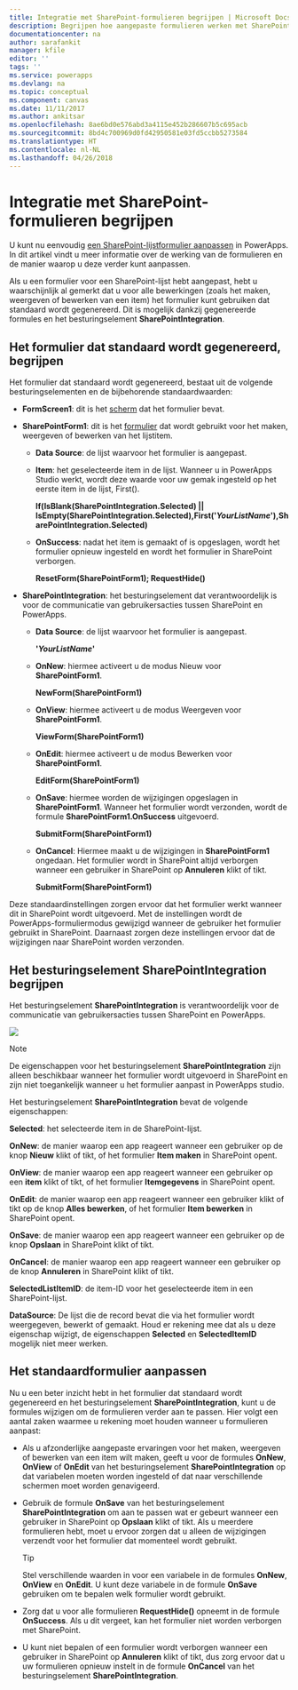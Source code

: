 ```yaml
---
title: Integratie met SharePoint-formulieren begrijpen | Microsoft Docs
description: Begrijpen hoe aangepaste formulieren werken met SharePoint
documentationcenter: na
author: sarafankit
manager: kfile
editor: ''
tags: ''
ms.service: powerapps
ms.devlang: na
ms.topic: conceptual
ms.component: canvas
ms.date: 11/11/2017
ms.author: ankitsar
ms.openlocfilehash: 8ae6bd0e576abd3a4115e452b286607b5c695acb
ms.sourcegitcommit: 8bd4c700969d0fd42950581e03fd5ccbb5273584
ms.translationtype: HT
ms.contentlocale: nl-NL
ms.lasthandoff: 04/26/2018
---
```

# <a name="understand-sharepoint-forms-integration"></a>Integratie met SharePoint-formulieren begrijpen
U kunt nu eenvoudig [een SharePoint-lijstformulier aanpassen](customize-list-form.md) in PowerApps. In dit artikel vindt u meer informatie over de werking van de formulieren en de manier waarop u deze verder kunt aanpassen.

Als u een formulier voor een SharePoint-lijst hebt aangepast, hebt u waarschijnlijk al gemerkt dat u voor alle bewerkingen (zoals het maken, weergeven of bewerken van een item) het formulier kunt gebruiken dat standaard wordt gegenereerd. Dit is mogelijk dankzij gegenereerde formules en het besturingselement **SharePointIntegration**.

## <a name="understand-the-default-generated-form"></a>Het formulier dat standaard wordt gegenereerd, begrijpen

Het formulier dat standaard wordt gegenereerd, bestaat uit de volgende besturingselementen en de bijbehorende standaardwaarden:

* **FormScreen1**: dit is het [scherm](controls/control-screen.md) dat het formulier bevat.

* **SharePointForm1**: dit is het [formulier](working-with-forms.md) dat wordt gebruikt voor het maken, weergeven of bewerken van het lijstitem.

    * **Data Source**: de lijst waarvoor het formulier is aangepast.

    * **Item**: het geselecteerde item in de lijst. Wanneer u in PowerApps Studio werkt, wordt deze waarde voor uw gemak ingesteld op het eerste item in de lijst, First().

        **If(IsBlank(SharePointIntegration.Selected) || IsEmpty(SharePointIntegration.Selected),First('*YourListName*'),SharePointIntegration.Selected)**

    * **OnSuccess**: nadat het item is gemaakt of is opgeslagen, wordt het formulier opnieuw ingesteld en wordt het formulier in SharePoint verborgen.

        **ResetForm(SharePointForm1); RequestHide()**

* **SharePointIntegration**: het besturingselement dat verantwoordelijk is voor de communicatie van gebruikersacties tussen SharePoint en PowerApps.

    * **Data Source**: de lijst waarvoor het formulier is aangepast.

        **'*YourListName*'**

    * **OnNew**: hiermee activeert u de modus Nieuw voor **SharePointForm1**.

        **NewForm(SharePointForm1)**

    * **OnView**: hiermee activeert u de modus Weergeven voor **SharePointForm1**.

        **ViewForm(SharePointForm1)**

    * **OnEdit**: hiermee activeert u de modus Bewerken voor **SharePointForm1**.

        **EditForm(SharePointForm1)**

    * **OnSave**: hiermee worden de wijzigingen opgeslagen in **SharePointForm1**. Wanneer het formulier wordt verzonden, wordt de formule **SharePointForm1.OnSuccess** uitgevoerd.

        **SubmitForm(SharePointForm1)**

    * **OnCancel**: Hiermee maakt u de wijzigingen in **SharePointForm1** ongedaan. Het formulier wordt in SharePoint altijd verborgen wanneer een gebruiker in SharePoint op **Annuleren** klikt of tikt.

        **SubmitForm(SharePointForm1)**

Deze standaardinstellingen zorgen ervoor dat het formulier werkt wanneer dit in SharePoint wordt uitgevoerd. Met de instellingen wordt de PowerApps-formuliermodus gewijzigd wanneer de gebruiker het formulier gebruikt in SharePoint. Daarnaast zorgen deze instellingen ervoor dat de wijzigingen naar SharePoint worden verzonden.

## <a name="understand-the-sharepointintegration-control"></a>Het besturingselement SharePointIntegration begrijpen
Het besturingselement **SharePointIntegration** is verantwoordelijk voor de communicatie van gebruikersacties tussen SharePoint en PowerApps.

![](./media/sharepoint-form-integration/sharepointintegration-object.png)

>[!NOTE]
>De eigenschappen voor het besturingselement **SharePointIntegration** zijn alleen beschikbaar wanneer het formulier wordt uitgevoerd in SharePoint en zijn niet toegankelijk wanneer u het formulier aanpast in PowerApps studio.

Het besturingselement **SharePointIntegration** bevat de volgende eigenschappen:

**Selected**: het selecteerde item in de SharePoint-lijst.

**OnNew**: de manier waarop een app reageert wanneer een gebruiker op de knop **Nieuw** klikt of tikt, of het formulier **Item maken** in SharePoint opent.

**OnView**: de manier waarop een app reageert wanneer een gebruiker op een **item** klikt of tikt, of het formulier **Itemgegevens** in SharePoint opent.

**OnEdit**: de manier waarop een app reageert wanneer een gebruiker klikt of tikt op de knop **Alles bewerken**, of het formulier **Item bewerken** in SharePoint opent.

**OnSave**: de manier waarop een app reageert wanneer een gebruiker op de knop **Opslaan** in SharePoint klikt of tikt.

**OnCancel**: de manier waarop een app reageert wanneer een gebruiker op de knop **Annuleren** in SharePoint klikt of tikt.

**SelectedListItemID**: de item-ID voor het geselecteerde item in een SharePoint-lijst.

**DataSource**: De lijst die de record bevat die via het formulier wordt weergegeven, bewerkt of gemaakt. Houd er rekening mee dat als u deze eigenschap wijzigt, de eigenschappen **Selected** en **SelectedItemID** mogelijk niet meer werken.

## <a name="customize-the-default-form"></a>Het standaardformulier aanpassen
Nu u een beter inzicht hebt in het formulier dat standaard wordt gegenereerd en het besturingselement **SharePointIntegration**, kunt u de formules wijzigen om de formulieren verder aan te passen. Hier volgt een aantal zaken waarmee u rekening moet houden wanneer u formulieren aanpast:

* Als u afzonderlijke aangepaste ervaringen voor het maken, weergeven of bewerken van een item wilt maken, geeft u voor de formules **OnNew**, **OnView** of **OnEdit** van het besturingselement **SharePointIntegration** op dat variabelen moeten worden ingesteld of dat naar verschillende schermen moet worden genavigeerd.

* Gebruik de formule **OnSave** van het besturingselement **SharePointIntegration** om aan te passen wat er gebeurt wanneer een gebruiker in SharePoint op **Opslaan** klikt of tikt. Als u meerdere formulieren hebt, moet u ervoor zorgen dat u alleen de wijzigingen verzendt voor het formulier dat momenteel wordt gebruikt.

    >[!TIP]
     Stel verschillende waarden in voor een variabele in de formules **OnNew**, **OnView** en **OnEdit**. U kunt deze variabele in de formule **OnSave** gebruiken om te bepalen welk formulier wordt gebruikt.

* Zorg dat u voor alle formulieren **RequestHide()** opneemt in de formule **OnSuccess**. Als u dit vergeet, kan het formulier niet worden verborgen met SharePoint.

* U kunt niet bepalen of een formulier wordt verborgen wanneer een gebruiker in SharePoint op **Annuleren** klikt of tikt, dus zorg ervoor dat u uw formulieren opnieuw instelt in de formule **OnCancel** van het besturingselement **SharePointIntegration**.
